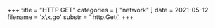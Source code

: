 +++
title = "HTTP GET"
categories = [ "network" ]
date = 2021-05-12
filename = 'x\x.go'
substr = ' http.Get('
+++
